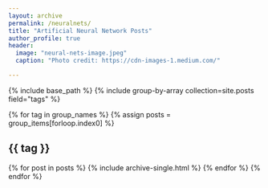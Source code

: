 ```yaml
---
layout: archive
permalink: /neuralnets/
title: "Artificial Neural Network Posts"
author_profile: true
header:
  image: "neural-nets-image.jpeg"
  caption: "Photo credit: https://cdn-images-1.medium.com/"

---
```


{% include base_path %}
{% include group-by-array collection=site.posts field="tags" %}

{% for tag in group_names %}
  {% assign posts = group_items[forloop.index0] %}
  <h2 id="{{ tag | slugify }}" class="archive__subtitle">{{ tag }}</h2>
  {% for post in posts %}
    {% include archive-single.html %}
  {% endfor %}
{% endfor %}